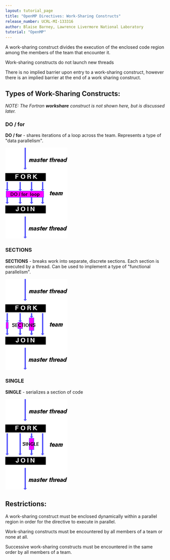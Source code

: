 ```yaml
---
layout: tutorial_page
title: "OpenMP Directives: Work-Sharing Constructs"
release_number: UCRL-MI-133316
author: Blaise Barney, Lawrence Livermore National Laboratory
tutorial: "OpenMP"
---
```


A work-sharing construct divides the execution of the enclosed code region among the members of the team that encounter it.

Work-sharing constructs do not launch new threads

There is no implied barrier upon entry to a work-sharing construct, however there is an implied barrier at the end of a work sharing construct.

## Types of Work-Sharing Constructs:

*NOTE: The Fortran **workshare** construct is not shown here, but is discussed later.*

### DO / for

**DO / for** - shares iterations of a loop across the team. Represents a type of "data parallelism".	

![work_share1](images/work_share1.gif)

### SECTIONS

**SECTIONS** - breaks work into separate, discrete sections. Each section is executed by a thread. Can be used to implement a type of "functional parallelism".	

![work_share2](images/work_share2.gif)

### SINGLE

**SINGLE** - serializes a section of code

![work_share3](images/work_share3.gif)

## Restrictions:

A work-sharing construct must be enclosed dynamically within a parallel region in order for the directive to execute in parallel.

Work-sharing constructs must be encountered by all members of a team or none at all.

Successive work-sharing constructs must be encountered in the same order by all members of a team.